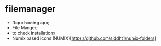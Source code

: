 # filemanager

- Repo hosting app;
- File Manger;
- to check installations
- Numix based icons (NUMIX)[https://github.com/siddht1/numix-folders]
